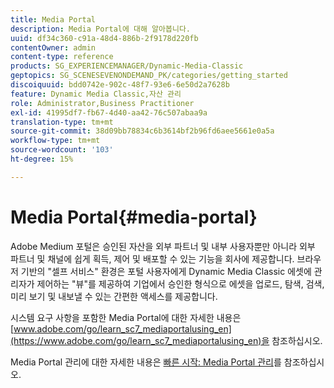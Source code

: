 ```yaml
---
title: Media Portal
description: Media Portal에 대해 알아봅니다.
uuid: df34c360-c91a-48d4-886b-2f9178d220fb
contentOwner: admin
content-type: reference
products: SG_EXPERIENCEMANAGER/Dynamic-Media-Classic
geptopics: SG_SCENESEVENONDEMAND_PK/categories/getting_started
discoiquuid: bdd0742e-902c-48f7-93e6-6e50d2a7628b
feature: Dynamic Media Classic,자산 관리
role: Administrator,Business Practitioner
exl-id: 41995df7-fb67-4d40-aa42-76c507abaa9a
translation-type: tm+mt
source-git-commit: 38d09bb78834c6b3614bf2b96fd6aee5661e0a5a
workflow-type: tm+mt
source-wordcount: '103'
ht-degree: 15%

---
```


# Media Portal{#media-portal}

Adobe Medium 포털은 승인된 자산을 외부 파트너 및 내부 사용자뿐만 아니라 외부 파트너 및 채널에 쉽게 획득, 제어 및 배포할 수 있는 기능을 회사에 제공합니다. 브라우저 기반의 &quot;셀프 서비스&quot; 환경은 포털 사용자에게 Dynamic Media Classic 에셋에 관리자가 제어하는 &quot;뷰&quot;를 제공하여 기업에서 승인한 형식으로 에셋을 업로드, 탐색, 검색, 미리 보기 및 내보낼 수 있는 간편한 액세스를 제공합니다.

시스템 요구 사항을 포함한 Media Portal에 대한 자세한 내용은 [www.adobe.com/go/learn_sc7_mediaportalusing_en](https://www.adobe.com/go/learn_sc7_mediaportalusing_en)을 참조하십시오.

Media Portal 관리에 대한 자세한 내용은 [빠른 시작: Media Portal 관리](quick-start-media-portal-administration.md#quick_start_media_portal_administration)를 참조하십시오.
